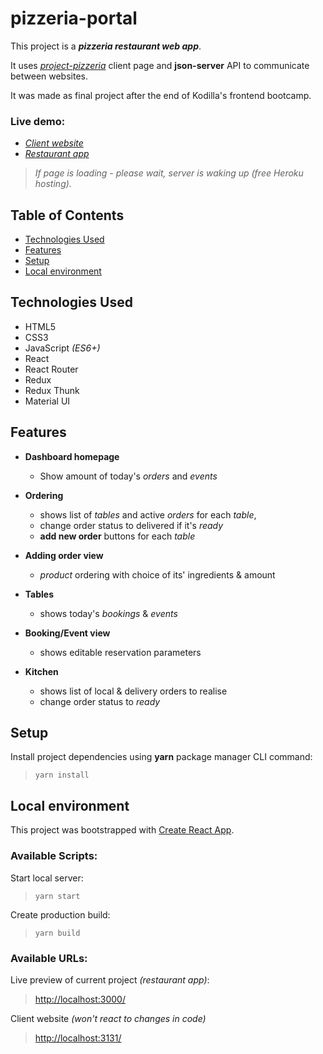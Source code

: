 # pizzeria-portal

This project is a ***pizzeria restaurant web app***.

It uses [_project-pizzeria_](https://github.com/Koser61/project-pizzeria.git) client page and **json-server** API to communicate between websites.
  

It was made as final project after the end of Kodilla's frontend bootcamp.
  

### Live demo:

- [_Client website_](https://tranquil-refuge-29819.herokuapp.com/)
- [_Restaurant app_](https://tranquil-refuge-29819.herokuapp.com/panel/)

>*If page is loading - please wait, server is waking up (free Heroku hosting).*
  

## Table of Contents

* [Technologies Used](#technologies-used)
* [Features](#features)
* [Setup](#setup)
* [Local environment](#local-environment)  
  

## Technologies Used

- HTML5
- CSS3
- JavaScript *(ES6+)*
- React
- React Router
- Redux
- Redux Thunk
- Material UI
  

## Features

-  **Dashboard homepage**
	- Show amount of today's *orders* and *events*

-  **Ordering**
	- shows list of *tables* and active *orders* for each *table*,
	- change order status to delivered if it's *ready*
	-  **add new order** buttons for each *table*

-  **Adding order view**
	-  *product* ordering with choice of its' ingredients & amount

-  **Tables**
	- shows today's *bookings* & *events*

-  **Booking/Event view**
	- shows editable reservation parameters

-  **Kitchen**
	- shows list of local & delivery orders to realise
	- change order status to *ready*
  

## Setup

Install project dependencies using **yarn** package manager CLI command:
>  `yarn install`
  

## Local environment

This project was bootstrapped with [Create React App](https://github.com/facebook/create-react-app).
  


### Available Scripts:

Start local server:
>  `yarn start`

Create production build:
>  `yarn build`
  


### Available URLs:

Live preview of current project *(restaurant app)*:
> [http://localhost:3000/](http://localhost:3000/)

Client website *(won't react to changes in code)*
> [http://localhost:3131/](http://localhost:3131/)
